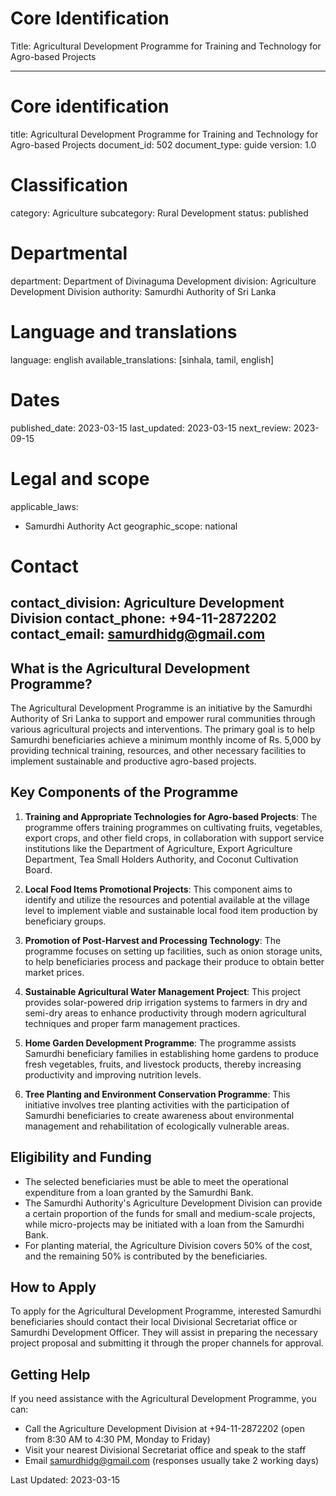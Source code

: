# Core Identification
Title: Agricultural Development Programme for Training and Technology for Agro-based Projects

---
# Core identification
title: Agricultural Development Programme for Training and Technology for Agro-based Projects
document_id: 502
document_type: guide
version: 1.0

# Classification
category: Agriculture
subcategory: Rural Development
status: published

# Departmental
department: Department of Divinaguma Development
division: Agriculture Development Division
authority: Samurdhi Authority of Sri Lanka

# Language and translations
language: english
available_translations: [sinhala, tamil, english]

# Dates
published_date: 2023-03-15
last_updated: 2023-03-15
next_review: 2023-09-15

# Legal and scope
applicable_laws: 
 - Samurdhi Authority Act
geographic_scope: national

# Contact
contact_division: Agriculture Development Division
contact_phone: +94-11-2872202
contact_email: samurdhidg@gmail.com
---

## What is the Agricultural Development Programme?

The Agricultural Development Programme is an initiative by the Samurdhi Authority of Sri Lanka to support and empower rural communities through various agricultural projects and interventions. The primary goal is to help Samurdhi beneficiaries achieve a minimum monthly income of Rs. 5,000 by providing technical training, resources, and other necessary facilities to implement sustainable and productive agro-based projects.

## Key Components of the Programme

1. **Training and Appropriate Technologies for Agro-based Projects**: The programme offers training programmes on cultivating fruits, vegetables, export crops, and other field crops, in collaboration with support service institutions like the Department of Agriculture, Export Agriculture Department, Tea Small Holders Authority, and Coconut Cultivation Board.

2. **Local Food Items Promotional Projects**: This component aims to identify and utilize the resources and potential available at the village level to implement viable and sustainable local food item production by beneficiary groups.

3. **Promotion of Post-Harvest and Processing Technology**: The programme focuses on setting up facilities, such as onion storage units, to help beneficiaries process and package their produce to obtain better market prices.

4. **Sustainable Agricultural Water Management Project**: This project provides solar-powered drip irrigation systems to farmers in dry and semi-dry areas to enhance productivity through modern agricultural techniques and proper farm management practices.

5. **Home Garden Development Programme**: The programme assists Samurdhi beneficiary families in establishing home gardens to produce fresh vegetables, fruits, and livestock products, thereby increasing productivity and improving nutrition levels.

6. **Tree Planting and Environment Conservation Programme**: This initiative involves tree planting activities with the participation of Samurdhi beneficiaries to create awareness about environmental management and rehabilitation of ecologically vulnerable areas.

## Eligibility and Funding

- The selected beneficiaries must be able to meet the operational expenditure from a loan granted by the Samurdhi Bank.
- The Samurdhi Authority's Agriculture Development Division can provide a certain proportion of the funds for small and medium-scale projects, while micro-projects may be initiated with a loan from the Samurdhi Bank.
- For planting material, the Agriculture Division covers 50% of the cost, and the remaining 50% is contributed by the beneficiaries.

## How to Apply

To apply for the Agricultural Development Programme, interested Samurdhi beneficiaries should contact their local Divisional Secretariat office or Samurdhi Development Officer. They will assist in preparing the necessary project proposal and submitting it through the proper channels for approval.

## Getting Help

If you need assistance with the Agricultural Development Programme, you can:

- Call the Agriculture Development Division at +94-11-2872202 (open from 8:30 AM to 4:30 PM, Monday to Friday)
- Visit your nearest Divisional Secretariat office and speak to the staff
- Email samurdhidg@gmail.com (responses usually take 2 working days)

Last Updated: 2023-03-15